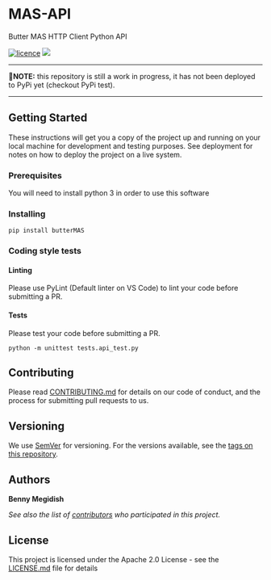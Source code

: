 # MAS-API
Butter MAS HTTP Client Python API

[![licence](https://img.shields.io/github/license/bennymeg/MAS-API.svg)](https://github.com/bennymeg/MAS-API/blob/master/LICENSE)
[![](https://img.shields.io/pypi/v/butterMAS.svg)](https://pypi.org/project/butterMAS/)

___
🚧**NOTE:** this repository is still a work in progress, it has not been deployed to PyPi yet (checkout PyPi test).
___

## Getting Started

These instructions will get you a copy of the project up and running on your local machine for development and testing purposes. See deployment for notes on how to deploy the project on a live system.

### Prerequisites

You will need to install python 3 in order to use this software

### Installing

```
pip install butterMAS
```
<!-- NOTE: the PyPi module name is _different_ then the repository name -->

### Coding style tests

#### Linting

Please use PyLint (Default linter on VS Code) to lint your code before submitting a PR.

#### Tests

Please test your code before submitting a PR.
```
python -m unittest tests.api_test.py
```

## Contributing

Please read [CONTRIBUTING.md](https://github.com/bennymeg/MAS-API/blob/master/CONTRIBUTING.md) for details on our code of conduct, and the process for submitting pull requests to us.

## Versioning

We use [SemVer](http://semver.org/) for versioning. For the versions available, see the [tags on this repository](https://github.com/bennymeg/MAS-API/tags). 

## Authors

**Benny Megidish**

_See also the list of [contributors](https://github.com/bennymeg/MAS-API/contributors) who participated in this project._

## License

This project is licensed under the Apache 2.0 License - see the [LICENSE.md](https://github.com/bennymeg/MAS-API/blob/master/LICENSE) file for details